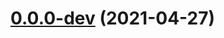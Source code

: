 # [0.0.0-dev](https://github.com/AlexRogalskiy/github-action-json-fields/compare/v2.0.1...v0.0.0-dev) (2021-04-27)



